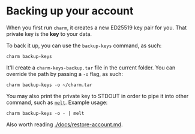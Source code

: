 # Backing up your account

When you first run `charm`, it creates a new ED25519 key pair for you.
That private key is the __key__ to your data.

To back it up, you can use the `backup-keys` command, as such:

```shell
charm backup-keys
```

It'll create a `charm-keys-backup.tar` file in the current folder.
You can override the path by passing a `-o` flag, as such:

```shell
charm backup-keys -o ~/charm.tar
```

You may also print the private key to STDOUT in order to pipe it into other command, such as [`melt`](https://github.com/charmbracelet/melt).
Example usage:

```shell
charm backup-keys -o - | melt
```

Also worth reading [./docs/restore-account.md](./docs/restore-account.md).

